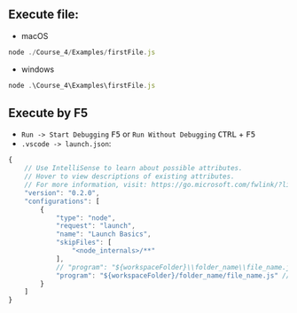 ## Execute file:
- macOS
```javascript
node ./Course_4/Examples/firstFile.js
```
- windows
```javascript
node .\Course_4\Examples\firstFile.js
```

## Execute by F5
- `Run -> Start Debugging` <kbd>F5</kbd> or `Run Without Debugging` <kbd>CTRL</kbd> + <kbd>F5</kbd>
- `.vscode -> launch.json`:
```javascript
{
    // Use IntelliSense to learn about possible attributes.
    // Hover to view descriptions of existing attributes.
    // For more information, visit: https://go.microsoft.com/fwlink/?linkid=830387
    "version": "0.2.0",
    "configurations": [
        {
            "type": "node",
            "request": "launch",
            "name": "Launch Basics",
            "skipFiles": [
                "<node_internals>/**"
            ],
            // "program": "${workspaceFolder}\\folder_name\\file_name.js" // for windows
            "program": "${workspaceFolder}/folder_name/file_name.js" // for macOS
        }
    ]
}
```